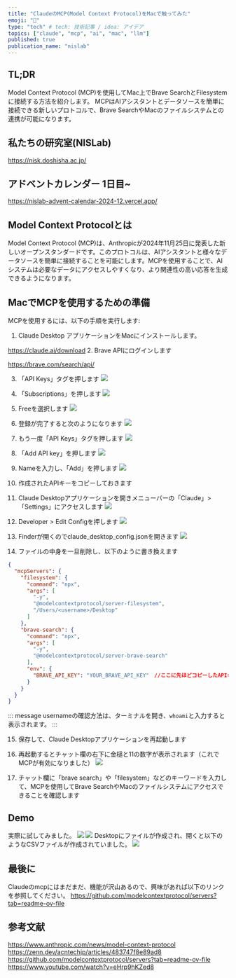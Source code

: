 ```yaml
---
title: "ClaudeのMCP(Model Context Protocol)をMacで触ってみた"
emoji: "📌"
type: "tech" # tech: 技術記事 / idea: アイデア
topics: ["claude", "mcp", "ai", "mac", "llm"]
published: true
publication_name: "nislab"
---
```


## TL;DR
Model Context Protocol (MCP)を使用してMac上でBrave SearchとFilesystemに接続する方法を紹介します。
MCPはAIアシスタントとデータソースを簡単に接続できる新しいプロトコルで、Brave SearchやMacのファイルシステムとの連携が可能になります。

## 私たちの研究室(NISLab)
https://nisk.doshisha.ac.jp/

## アドベントカレンダー  1日目~
https://nislab-advent-calendar-2024-12.vercel.app/

## Model Context Protocolとは
Model Context Protocol (MCP)は、Anthropicが2024年11月25日に発表した新しいオープンスタンダードです。このプロトコルは、AIアシスタントと様々なデータソースを簡単に接続することを可能にします。MCPを使用することで、AIシステムは必要なデータにアクセスしやすくなり、より関連性の高い応答を生成できるようになります。

## MacでMCPを使用するための準備

MCPを使用するには、以下の手順を実行します:

1. Claude Desktop アプリケーションをMacにインストールします。

https://claude.ai/download
2. Brave APIにログインします

https://brave.com/search/api/

3. 「API Keys」タグを押します
![](/images/2024-11-30-claude-mcp/brave-1.png)

4. 「Subscriptions」を押します
![](/images/2024-11-30-claude-mcp/brave-2.png)

5. Freeを選択します
![](/images/2024-11-30-claude-mcp/brave-3.png)

6. 登録が完了すると次のようになります
![](/images/2024-11-30-claude-mcp/brave-4.png)

7. もう一度「API Keys」タグを押します
![](/images/2024-11-30-claude-mcp/brave-5.png)

8. 「Add API key」を押します 
![](/images/2024-11-30-claude-mcp/brave-6.png)

9. Nameを入力し、「Add」を押します
![](/images/2024-11-30-claude-mcp/brave-7.png)

10. 作成されたAPIキーをコピーしておきます

11. Claude Desktopアプリケーションを開きメニューバーの「Claude」>「Settings」にアクセスします
![](/images/2024-11-30-claude-mcp/claude-1.png)

12. Developer > Edit Configを押します
![](/images/2024-11-30-claude-mcp/claude-2.png)

13. Finderが開くのでclaude_desktop_config.jsonを開きます
![](/images/2024-11-30-claude-mcp/claude-3.png)

14. ファイルの中身を一旦削除し、以下のように書き換えます
```json
{
  "mcpServers": {
    "filesystem": {
      "command": "npx",
      "args": [
        "-y",
        "@modelcontextprotocol/server-filesystem",
        "/Users/<username>/Desktop"
      ]
    },
    "brave-search": {
      "command": "npx",
      "args": [
        "-y",
        "@modelcontextprotocol/server-brave-search"
      ],
      "env": {
        "BRAVE_API_KEY": "YOUR_BRAVE_API_KEY"　//ここに先ほどコピーしたAPIキーを貼り付けます
      }
    }
  }
}
```

::: message
usernameの確認方法は、ターミナルを開き、`whoami`と入力すると表示されます。
:::

15. 保存して、Claude Desktopアプリケーションを再起動します

16. 再起動するとチャット欄の右下に金槌と11の数字が表示されます（これでMCPが有効になりました）
![](/images/2024-11-30-claude-mcp/claude-4.png)

17. チャット欄に「brave search」や「filesystem」などのキーワードを入力して、MCPを使用してBrave SearchやMacのファイルシステムにアクセスできることを確認します


## Demo
実際に試してみました。
![](/images/2024-11-30-claude-mcp/demo-1.png)
![](/images/2024-11-30-claude-mcp/demo-2.png)
Desktopにファイルが作成され、開くと以下のようなCSVファイルが作成されていました。
![](/images/2024-11-30-claude-mcp/demo-3.png)

## 最後に
Claudeのmcpにはまだまだ、機能が沢山あるので、興味があれば以下のリンクを参照してください。
https://github.com/modelcontextprotocol/servers?tab=readme-ov-file


## 参考文献
https://www.anthropic.com/news/model-context-protocol
https://zenn.dev/acntechjp/articles/483747f8e89ad8
https://github.com/modelcontextprotocol/servers?tab=readme-ov-file
https://www.youtube.com/watch?v=eHrp9hKZed8